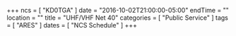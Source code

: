 +++
ncs = [ "KD0TGA" ]
date = "2016-10-02T21:00:00-05:00"
endTime = ""
location = ""
title = "UHF/VHF Net 40"
categories = [ "Public Service" ]
tags = [ "ARES" ]
dates = [ "NCS Schedule" ]
+++
